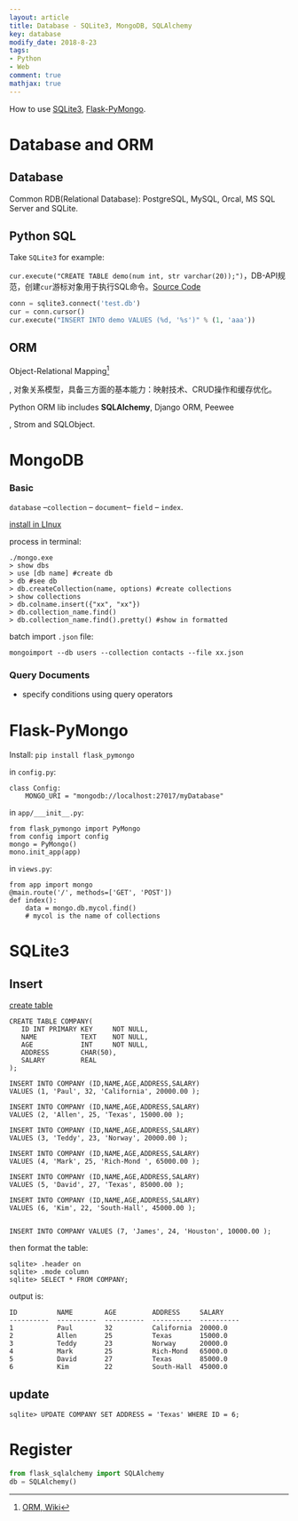 ```yaml
---
layout: article
title: Database - SQLite3, MongoDB, SQLAlchemy
key: database
modify_date: 2018-8-23
tags: 
- Python
- Web
comment: true
mathjax: true
---
```


How to use [SQLite3](), [Flask-PyMongo]().

<!--more-->

# Database and ORM

## Database

Common RDB(Relational Database): PostgreSQL, MySQL, Orcal, MS SQL Server and SQLite.

## Python SQL

Take `SQLite3` for example:

`cur.execute("CREATE TABLE demo(num int, str varchar(20));")`，DB-API规范，创建`cur`游标对象用于执行SQL命令。[Source Code](https://github.com/chenweigao/python_web/blob/master/orm/db_test.py)

```python
conn = sqlite3.connect('test.db')
cur = conn.cursor()
cur.execute("INSERT INTO demo VALUES (%d, '%s')" % (1, 'aaa'))
```

## ORM

Object-Relational Mapping[^3]

[^3]: [ORM, Wiki](https://en.wikipedia.org/wiki/Object-relational_mapping)

, 对象关系模型，具备三方面的基本能力：映射技术、CRUD操作和缓存优化。

Python ORM lib includes **SQLAlchemy**, Django ORM, Peewee

[^4]: [peewee docs](http://docs.peewee-orm.com/en/latest/index.html)

, Strom and SQLObject.

# MongoDB

### Basic

`database` –`collection` – `document`– `field` – `index`.

[install in LInux](http://www.runoob.com/mongodb/mongodb-linux-install.html)

process in terminal:

```
./mongo.exe
> show dbs
> use [db name] #create db
> db #see db
> db.createCollection(name, options) #create collections
> show collections
> db.colname.insert({"xx", "xx"})
> db.collection_name.find()
> db.collection_name.find().pretty() #show in formatted
```

batch import `.json` file:

```
mongoimport --db users --collection contacts --file xx.json
```

### Query Documents

- specify conditions using query operators

# Flask-PyMongo

Install: `pip install flask_pymongo`

in `config.py`:

```
class Config:
	MONGO_URI = "mongodb://localhost:27017/myDatabase"
```

in `app/___init__.py`:

```
from flask_pymongo import PyMongo
from config import config
mongo = PyMongo()
mono.init_app(app)
```

in `views.py`:

```
from app import mongo
@main.route('/', methods=['GET', 'POST'])
def index():
	data = mongo.db.mycol.find()
	# mycol is the name of collections
```



# SQLite3

## Insert

[create table](http://www.runoob.com/sqlite/sqlite-create-table.html)

```
CREATE TABLE COMPANY(
   ID INT PRIMARY KEY     NOT NULL,
   NAME           TEXT    NOT NULL,
   AGE            INT     NOT NULL,
   ADDRESS        CHAR(50),
   SALARY         REAL
);

INSERT INTO COMPANY (ID,NAME,AGE,ADDRESS,SALARY)
VALUES (1, 'Paul', 32, 'California', 20000.00 );

INSERT INTO COMPANY (ID,NAME,AGE,ADDRESS,SALARY)
VALUES (2, 'Allen', 25, 'Texas', 15000.00 );

INSERT INTO COMPANY (ID,NAME,AGE,ADDRESS,SALARY)
VALUES (3, 'Teddy', 23, 'Norway', 20000.00 );

INSERT INTO COMPANY (ID,NAME,AGE,ADDRESS,SALARY)
VALUES (4, 'Mark', 25, 'Rich-Mond ', 65000.00 );

INSERT INTO COMPANY (ID,NAME,AGE,ADDRESS,SALARY)
VALUES (5, 'David', 27, 'Texas', 85000.00 );

INSERT INTO COMPANY (ID,NAME,AGE,ADDRESS,SALARY)
VALUES (6, 'Kim', 22, 'South-Hall', 45000.00 );


INSERT INTO COMPANY VALUES (7, 'James', 24, 'Houston', 10000.00 );
```

then format the table:

```
sqlite> .header on
sqlite> .mode column
sqlite> SELECT * FROM COMPANY;
```

output is:

```
ID          NAME        AGE         ADDRESS     SALARY
----------  ----------  ----------  ----------  ----------
1           Paul        32          California  20000.0
2           Allen       25          Texas       15000.0
3           Teddy       23          Norway      20000.0
4           Mark        25          Rich-Mond   65000.0
5           David       27          Texas       85000.0
6           Kim         22          South-Hall  45000.0
```
## update

```
sqlite> UPDATE COMPANY SET ADDRESS = 'Texas' WHERE ID = 6;
```

# Register

```python
from flask_sqlalchemy import SQLAlchemy
db = SQLAlchemy()
```

